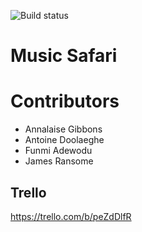 ![Build status](https://travis-ci.org/adoolaeghe/music-safari.svg?branch=master)

# Music Safari

# Contributors
 - Annalaise Gibbons
 - Antoine Doolaeghe
 - Funmi Adewodu
 - James Ransome

## Trello

https://trello.com/b/peZdDlfR
